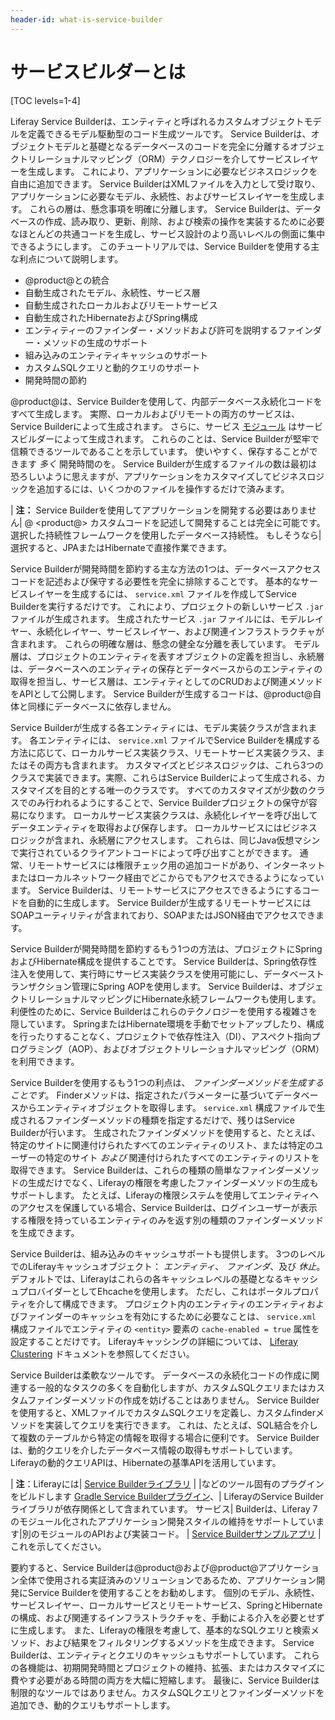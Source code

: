```yaml
---
header-id: what-is-service-builder
---
```


# サービスビルダーとは

[TOC levels=1-4]

Liferay Service Builderは、エンティティと呼ばれるカスタムオブジェクトモデルを定義できるモデル駆動型のコード生成ツールです。 Service Builderは、オブジェクトモデルと基礎となるデータベースのコードを完全に分離するオブジェクトリレーショナルマッピング（ORM）テクノロジーを介してサービスレイヤーを生成します。 これにより、アプリケーションに必要なビジネスロジックを自由に追加できます。 Service BuilderはXMLファイルを入力として受け取り、アプリケーションに必要なモデル、永続性、およびサービスレイヤーを生成します。 これらの層は、懸念事項を明確に分離します。 Service Builderは、データベースの作成、読み取り、更新、削除、および検索の操作を実装するために必要なほとんどの共通コードを生成し、サービス設計のより高いレベルの側面に集中できるようにします。 このチュートリアルでは、Service Builderを使用する主な利点について説明します。

  - @product@との統合
  - 自動生成されたモデル、永続性、サービス層
  - 自動生成されたローカルおよびリモートサービス
  - 自動生成されたHibernateおよびSpring構成
  - エンティティーのファインダー・メソッドおよび許可を説明するファインダー・メソッドの生成のサポート
  - 組み込みのエンティティキャッシュのサポート
  - カスタムSQLクエリと動的クエリのサポート
  - 開発時間の節約

@product@は、Service Builderを使用して、内部データベース永続化コードをすべて生成します。 実際、ローカルおよびリモートの両方のサービスは、Service Builderによって生成されます。 さらに、サービス [モジュール](https://github.com/liferay/liferay-portal/tree/7.0.x/modules) はサービスビルダーによって生成されます。 これらのことは、Service Builderが堅牢で信頼できるツールであることを示しています。 使いやすく、保存することができます *多く* 開発時間のを。 Service Builderが生成するファイルの数は最初は恐ろしいように思えますが、アプリケーションをカスタマイズしてビジネスロジックを追加するには、いくつかのファイルを操作するだけで済みます。

| **注：** Service Builderを使用してアプリケーションを開発する必要はありません| @ \<product@\> カスタムコードを記述して開発することは完全に可能です。選択した持続性フレームワークを使用したデータベース持続性。 もしそうなら|選択すると、JPAまたはHibernateで直接作業できます。

Service Builderが開発時間を節約する主な方法の1つは、データベースアクセスコードを記述および保守する必要性を完全に排除することです。 基本的なサービスレイヤーを生成するには、 `service.xml` ファイルを作成してService Builderを実行するだけです。 これにより、プロジェクトの新しいサービス `.jar` ファイルが生成されます。 生成されたサービス `.jar` ファイルには、モデルレイヤー、永続化レイヤー、サービスレイヤー、および関連インフラストラクチャが含まれます。 これらの明確な層は、懸念の健全な分離を表しています。 モデル層は、プロジェクトのエンティティを表すオブジェクトの定義を担当し、永続層は、データベースへのエンティティの保存とデータベースからのエンティティの取得を担当し、サービス層は、エンティティとしてのCRUDおよび関連メソッドをAPIとして公開します。 Service Builderが生成するコードは、@product@自体と同様にデータベースに依存しません。

Service Builderが生成する各エンティティには、モデル実装クラスが含まれます。 各エンティティには、 `service.xml` ファイルでService Builderを構成する方法に応じて、ローカルサービス実装クラス、リモートサービス実装クラス、またはその両方も含まれます。 カスタマイズとビジネスロジックは、これら3つのクラスで実装できます。実際、これらはService Builderによって生成される、カスタマイズを目的とする唯一のクラスです。 すべてのカスタマイズが少数のクラスでのみ行われるようにすることで、Service Builderプロジェクトの保守が容易になります。 ローカルサービス実装クラスは、永続化レイヤーを呼び出してデータエンティティを取得および保存します。 ローカルサービスにはビジネスロジックが含まれ、永続層にアクセスします。 これらは、同じJava仮想マシンで実行されているクライアントコードによって呼び出すことができます。 通常、リモートサービスには権限チェック用の追加コードがあり、インターネットまたはローカルネットワーク経由でどこからでもアクセスできるようになっています。 Service Builderは、リモートサービスにアクセスできるようにするコードを自動的に生成します。 Service Builderが生成するリモートサービスにはSOAPユーティリティが含まれており、SOAPまたはJSON経由でアクセスできます。

Service Builderが開発時間を節約するもう1つの方法は、プロジェクトにSpringおよびHibernate構成を提供することです。 Service Builderは、Spring依存性注入を使用して、実行時にサービス実装クラスを使用可能にし、データベーストランザクション管理にSpring AOPを使用します。 Service Builderは、オブジェクトリレーショナルマッピングにHibernate永続フレームワークも使用します。 利便性のために、Service Builderはこれらのテクノロジーを使用する複雑さを隠しています。 SpringまたはHibernate環境を手動でセットアップしたり、構成を行ったりすることなく、プロジェクトで依存性注入（DI）、アスペクト指向プログラミング（AOP）、およびオブジェクトリレーショナルマッピング（ORM）を利用できます。

Service Builderを使用するもう1つの利点は、 *ファインダーメソッドを生成することです*。 Finderメソッドは、指定されたパラメーターに基づいてデータベースからエンティティオブジェクトを取得します。 `service.xml` 構成ファイルで生成されるファインダーメソッドの種類を指定するだけで、残りはService Builderが行います。 生成されたファインダメソッドを使用すると、たとえば、特定のサイトに関連付けられたすべてのエンティティのリスト、または特定のユーザーの特定のサイト *および* 関連付けられたすべてのエンティティのリストを取得できます。 Service Builderは、これらの種類の簡単なファインダーメソッドの生成だけでなく、Liferayの権限を考慮したファインダーメソッドの生成もサポートします。 たとえば、Liferayの権限システムを使用してエンティティへのアクセスを保護している場合、Service Builderは、ログインユーザーが表示する権限を持っているエンティティのみを返す別の種類のファインダーメソッドを生成できます。

Service Builderは、組み込みのキャッシュサポートも提供します。 3つのレベルでのLiferayキャッシュオブジェクト： *エンティティ*、 *ファインダ*、及び *休止*。 デフォルトでは、Liferayはこれらの各キャッシュレベルの基礎となるキャッシュプロバイダーとしてEhcacheを使用します。 ただし、これはポータルプロパティを介して構成できます。 プロジェクト内のエンティティのエンティティおよびファインダーのキャッシュを有効にするために必要なことは、 `service.xml` 構成ファイルでエンティティの `<entity>` 要素の `cache-enabled = true` 属性を設定することだけです。 Liferayキャッシングの詳細については、 [Liferay Clustering](/docs/7-1/deploy/-/knowledge_base/d/enabling-cluster-link) ドキュメントを参照してください。

Service Builderは柔軟なツールです。 データベースの永続化コードの作成に関連する一般的なタスクの多くを自動化しますが、カスタムSQLクエリまたはカスタムファインダーメソッドの作成を妨げることはありません。 Service Builderを使用すると、XMLファイルでカスタムSQLクエリを定義し、カスタムfinderメソッドを実装してクエリを実行できます。 これは、たとえば、SQL結合を介して複数のテーブルから特定の情報を取得する場合に便利です。 Service Builderは、動的クエリを介したデータベース情報の取得もサポートしています。 Liferayの動的クエリAPIは、Hibernateの基準APIを活用しています。

| **注**：Liferayには| [Service Builderライブラリ](https://repository.liferay.com/nexus/content/repositories/liferay-public-releases/com/liferay/com.liferay.portal.tools.service.builder/) | |などのツール固有のプラグインをビルドします [Gradle Service Builderプラグイン](/docs/7-1/reference/-/knowledge_base/r/service-builder-gradle-plugin)、| LiferayのService Builderライブラリが依存関係として含まれています。 サービス| Builderは、Liferay 7のモジュール化されたアプリケーション開発スタイルの維持をサポートしています|別のモジュールのAPIおよび実装コード。 | [Service Builderサンプルアプリ](/docs/7-0/reference/-/knowledge_base/r/service-builder-samples) |これを示してください。

要約すると、Service Builderは@product@および@product@アプリケーション全体で使用される実証済みのソリューションであるため、アプリケーション開発にService Builderを使用することをお勧めします。 個別のモデル、永続性、サービスレイヤー、ローカルサービスとリモートサービス、SpringとHibernateの構成、および関連するインフラストラクチャを、手動による介入を必要とせずに生成します。 また、Liferayの権限を考慮して、基本的なSQLクエリと検索メソッド、および結果をフィルタリングするメソッドを生成できます。 Service Builderは、エンティティとクエリのキャッシュもサポートしています。 これらの各機能は、初期開発時間とプロジェクトの維持、拡張、またはカスタマイズに費やす必要がある時間の両方を大幅に短縮します。 最後に、Service Builderは制限的なツールではありません。カスタムSQLクエリとファインダーメソッドを追加でき、動的クエリもサポートします。
